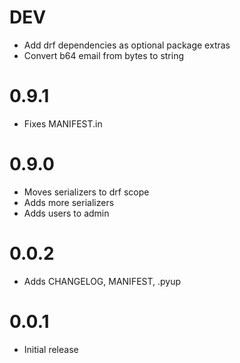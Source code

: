 # DEV
- Add drf dependencies as optional package extras
- Convert b64 email from bytes to string
# 0.9.1
- Fixes MANIFEST.in
# 0.9.0
- Moves serializers to drf scope
- Adds more serializers
- Adds users to admin
# 0.0.2
- Adds CHANGELOG, MANIFEST, .pyup
# 0.0.1
- Initial release
